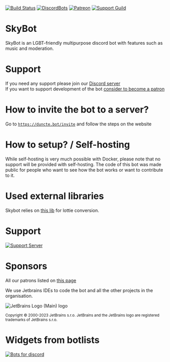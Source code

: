 [circle]: https://circleci.com/gh/DuncteBot/SkyBot/tree/master.svg?style=shield
[circleLink]: https://circleci.com/gh/DuncteBot/SkyBot/tree/master
[dbl]: https://discordbots.org/api/widget/status/210363111729790977.png
[dblLink]: https://discordbots.org/bot/210363111729790977
[discord]: https://discord.com/api/guilds/191245668617158656/embed.png
[discordLink]: https://duncte.bot/server
[inviteLink]: https://duncte.bot/invite
[patronLink]: https://patreon.com/DuncteBot
[patronImage]: https://img.shields.io/badge/Donate-Patreon-orange.svg

[![Build Status][circle]][circleLink] [![DiscordBots][dbl]][dblLink] [![Patreon][patronImage]][patronLink] [![Support Guild][discord]][discordLink]

# SkyBot 
SkyBot is an LGBT-friendly multipurpose discord bot with features such as music and moderation.


# Support
If you need any support please join our [Discord server][discordLink] <br />
If you want to support development of the bot [consider to become a patron][patronLink]


# How to invite the bot to a server?
Go to [`https://duncte.bot/invite`][inviteLink] and follow the steps on the website


# How to setup? / Self-hosting
While self-hosting is very much possible with Docker, please note that no support will be provided with self-hosting.
The code of this bot was made public for people who want to see how the bot works or want to contribute to it.

# Used external libraries
Skybot relies on [this lib](https://github.com/sot-tech/LottieConverter/releases/tag/r0.2) for lottie conversion.

# Support
[![Support Server](https://discord.com/api/guilds/191245668617158656/embed.png?style=banner2)](https://duncte.bot/server)

# Sponsors
All our patrons listed on [this page](https://www.duncte.bot/donate)

We use Jetbrains IDEs to code the bot and all the other projects in the organisation.

![JetBrains Logo (Main) logo](https://resources.jetbrains.com/storage/products/company/brand/logos/jb_beam.svg)

<small>Copyright © 2000-2023 JetBrains s.r.o. JetBrains and the JetBrains logo are registered trademarks of JetBrains s.r.o.</small>

# Widgets from botlists
[![Bots for discord](https://botsfordiscord.com/api/bot/210363111729790977/widget)](https://botsfordiscord.com/bots/210363111729790977)
